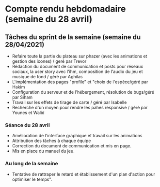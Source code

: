 # Compte rendu hebdomadaire (semaine du 28 avril)

## Tâches du sprint de la semaine (semaine du 28/04/2021)

- Refaire toute la partie du plateau sur phazer (avec les animations et gestion des icones) / geré par Trevor
- Rédaction du document de communication et posts pour réseaux sociaux, la user story avec l'ihm, composition de l'audio du jeu et musique de fond / géré par Aghilas
- L'implémentation des pages "profile" et "choix de l'espèce/géré par Hakim
- Configuration du serveur et de l'hébergement, résolution de bugs/géré par Siham
- Travail sur les effets de tirage de carte / géré par Isabelle
- Recherche d'un moyen pour rendre les pahes responsive / géré par Younes et Walid

### Séance du 28 avril

- Amélioration de l'interface graphique et travail sur les animations
- Attribution des tâches à chaque équipe
- Correction du document de communication et mis en page.
- Mis en place du manuel du jeu.

### Au long de la semaine

- Tentative de rattraper le retard et établissement d'un plan d'action pour optimiser le temps".
